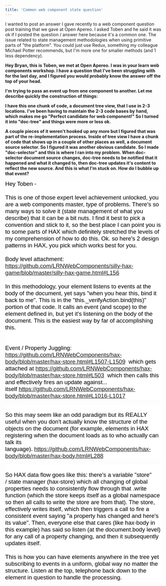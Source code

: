 ```yaml
---
title: 'Common web component state question'
---
```


<p>I wanted to post an answer I gave recently to a web component question post training that we gave at Open Apereo. I asked Toben and he said it was ok if I posted the question / answer here because it's a common one. The issue related to state management methodologies when using primitive parts of "the platform". You could just use Redux, something my colleague Michael Potter recommends, but I'm more one for smaller methods (and 1 less dependency).</p>
<p><b>Hey Bryan, this is Toben, we met at Open Apereo. I was in your learn web components workshop. I have a question that I've been struggling with for the last day, and I figured you would probably know the answer off the top of your head. </b>
</p>
<p><b>I'm trying to pass an event up from one component to another. Let me describe quickly the construction of things:

I have this one chunk of code, a document tree view, that I use in 2-3 locations. I've been having to maintain the 2-3 code bases by hand, which makes me go "Perfect candidate for web component!" So I turned it into "doc-tree" and things were more or less ok.</b>
</p>
<p><b>A couple pieces of it weren't hooked up any more but I figured that was part of the re-implementation process. Inside of tree view I have a chunk of code that shows up in a couple of other places as well, a document source selector. So I figured it was another obvious candidate. So I made "doc-selector" and this is where I ran into my problem. When doc-selector document source changes, doc-tree needs to be notified that it happened and what it changed to, then doc-tree updates it's content to reflect the new source. And this is what I'm stuck on. How do I bubble up that event?</b>
</p>
<p><div style="color: rgb(0, 0, 0); font-family: Calibri, Helvetica, sans-serif; font-size: 18.6667px; background-color: rgb(255, 255, 255); margin-top: 0px; margin-bottom: 0px;">Hey Toben -</div>
<div style="color: rgb(0, 0, 0); font-family: Calibri, Helvetica, sans-serif; font-size: 18.6667px; background-color: rgb(255, 255, 255); margin-top: 0px; margin-bottom: 0px;"><br/></div>
<div style="color: rgb(0, 0, 0); font-family: Calibri, Helvetica, sans-serif; font-size: 18.6667px; background-color: rgb(255, 255, 255); margin-top: 0px; margin-bottom: 0px;">This is one of those expert level achievement unlocked, you are a web components master, type of problems. There's so many ways to solve it (state management of what you describe) that it can be a bit nuts. I find it best to pick a convention and stick to it, so the best place I can point you is to some parts of HAX which definitely stretched the levels of my comprehension of how to do this. Ok. so here's 2 design patterns in HAX, you pick which works best for you.</div>
<div style="color: rgb(0, 0, 0); font-family: Calibri, Helvetica, sans-serif; font-size: 18.6667px; background-color: rgb(255, 255, 255); margin-top: 0px; margin-bottom: 0px;"><br/></div>
<div style="color: rgb(0, 0, 0); font-family: Calibri, Helvetica, sans-serif; font-size: 18.6667px; background-color: rgb(255, 255, 255); margin-top: 0px; margin-bottom: 0px;">Body level attachment:</div>
<div style="color: rgb(0, 0, 0); font-family: Calibri, Helvetica, sans-serif; font-size: 18.6667px; background-color: rgb(255, 255, 255); margin-top: 0px; margin-bottom: 0px;"><a href="https://github.com/LRNWebComponents/silly-hax-game/blob/master/silly-hax-game.html#L156" target="_blank" rel="noopener noreferrer" data-auth="NotApplicable" id="LPlnk4669">https://github.com/LRNWebComponents/silly-hax-game/blob/master/silly-hax-game.html#L156</a>
<br/><br/></div>
<div style="color: rgb(0, 0, 0); font-family: Calibri, Helvetica, sans-serif; font-size: 18.6667px; background-color: rgb(255, 255, 255); margin-top: 0px; margin-bottom: 0px;">In this methodology, your element listens to events at the body of the document, yet says "when you hear this, bind it back to me". This is in the "this._verifyAction.bind(this)" portion of that code. It calls an event (and scope) to the element defined in, but yet it's listening on the body of the document. This is the easiest way by far of accomplishing this.</div>
<div style="color: rgb(0, 0, 0); font-family: Calibri, Helvetica, sans-serif; font-size: 18.6667px; background-color: rgb(255, 255, 255); margin-top: 0px; margin-bottom: 0px;"><br/></div>
<div style="color: rgb(0, 0, 0); font-family: Calibri, Helvetica, sans-serif; font-size: 18.6667px; background-color: rgb(255, 255, 255); margin-top: 0px; margin-bottom: 0px;"><br/></div>
<div style="color: rgb(0, 0, 0); font-family: Calibri, Helvetica, sans-serif; font-size: 18.6667px; background-color: rgb(255, 255, 255); margin-top: 0px; margin-bottom: 0px;">Event / Property Juggling:</div>
<div style="color: rgb(0, 0, 0); font-family: Calibri, Helvetica, sans-serif; font-size: 18.6667px; background-color: rgb(255, 255, 255); margin-top: 0px; margin-bottom: 0px;"><a href="https://github.com/LRNWebComponents/hax-body/blob/master/hax-store.html#L1507-L1509" target="_blank" rel="noopener noreferrer" data-auth="NotApplicable" id="LPlnk269920">https://github.com/LRNWebComponents/hax-body/blob/master/hax-store.html#L1507-L1509</a>
 which gets attached at <a href="https://github.com/LRNWebComponents/hax-body/blob/master/hax-store.html#L503" target="_blank" rel="noopener noreferrer" data-auth="NotApplicable" id="LPlnk878306">https://github.com/LRNWebComponents/hax-body/blob/master/hax-store.html#L503</a>
 which then calls this and effectively fires an update against... itself <a href="https://github.com/LRNWebComponents/hax-body/blob/master/hax-store.html#L1016-L1017" target="_blank" rel="noopener noreferrer" data-auth="NotApplicable" id="LPlnk928567">https://github.com/LRNWebComponents/hax-body/blob/master/hax-store.html#L1016-L1017</a>
</div>
<br style="color: rgb(0, 0, 0); font-family: Calibri, Helvetica, sans-serif; font-size: 18.6667px; background-color: rgb(255, 255, 255);"/><div style="color: rgb(0, 0, 0); font-family: Calibri, Helvetica, sans-serif; font-size: 18.6667px; background-color: rgb(255, 255, 255); margin-top: 0px; margin-bottom: 0px;"><br/></div>
<div style="color: rgb(0, 0, 0); font-family: Calibri, Helvetica, sans-serif; font-size: 18.6667px; background-color: rgb(255, 255, 255); margin-top: 0px; margin-bottom: 0px;">So this may seem like an odd paradigm but its REALLY useful when you don't actually know the structure of the objects on the document (for example, elements in HAX registering when the document loads as to who actually can talk its language). <a href="https://github.com/LRNWebComponents/hax-body/blob/master/hax-body.html#L288" target="_blank" rel="noopener noreferrer" data-auth="NotApplicable" id="LPlnk988895">https://github.com/LRNWebComponents/hax-body/blob/master/hax-body.html#L288</a>
</div>
<br style="color: rgb(0, 0, 0); font-family: Calibri, Helvetica, sans-serif; font-size: 18.6667px; background-color: rgb(255, 255, 255);"/><div style="color: rgb(0, 0, 0); font-family: Calibri, Helvetica, sans-serif; font-size: 18.6667px; background-color: rgb(255, 255, 255); margin-top: 0px; margin-bottom: 0px;"><br/></div>
<div style="color: rgb(0, 0, 0); font-family: Calibri, Helvetica, sans-serif; font-size: 18.6667px; background-color: rgb(255, 255, 255); margin-top: 0px; margin-bottom: 0px;">So HAX data flow goes like this: there's a variable "store" / state manager (hax-store) which all changing of global properties needs to consistently flow through that .write function (which the store keeps itself as a global namespace so then all calls to write the store are from that). The store, effectively writes itself, which then triggers a call to fire a consistent event saying "a property has changed and here's its value". Then, everyone else that cares (like hax-body in this example) has said so listen (at the document.body level) for any call of a property changing, and then it subsequently updates itself.</div>
<div style="color: rgb(0, 0, 0); font-family: Calibri, Helvetica, sans-serif; font-size: 18.6667px; background-color: rgb(255, 255, 255); margin-top: 0px; margin-bottom: 0px;"><br/></div>
<div style="color: rgb(0, 0, 0); font-family: Calibri, Helvetica, sans-serif; font-size: 18.6667px; background-color: rgb(255, 255, 255); margin-top: 0px; margin-bottom: 0px;">This is how you can have elements anywhere in the tree yet subscribing to events in a uniform, global way no matter the structure. Listen at the top, telephone back down to the element in question to handle the processing.</div>
</p>
